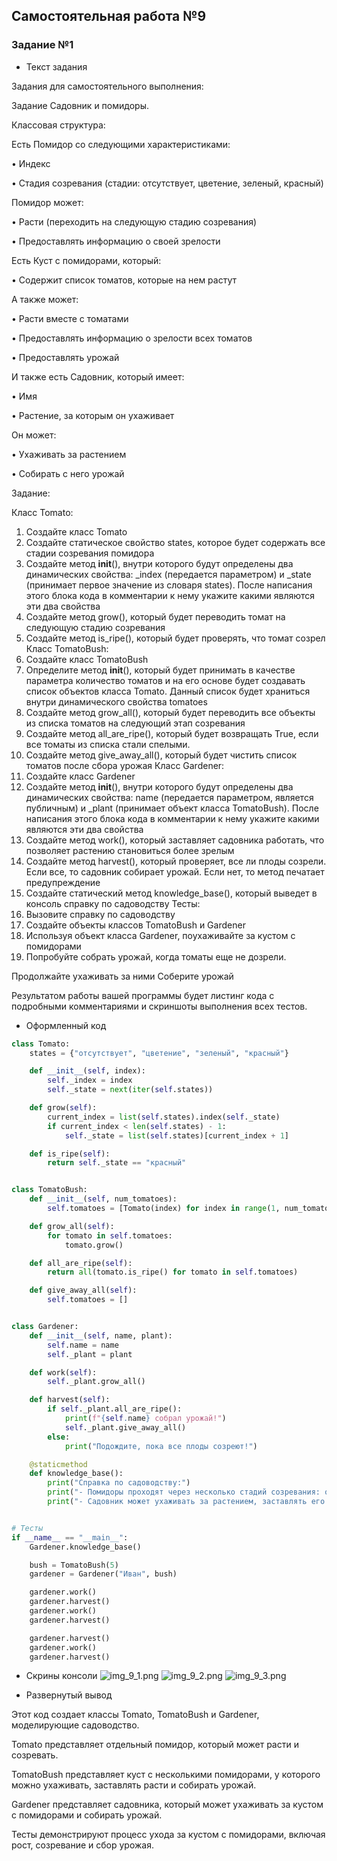 ## Самостоятельная работа №9

### Задание №1
- Текст задания

Задания для самостоятельного выполнения:

Задание Садовник и помидоры.

Классовая структура:

Есть Помидор со следующими характеристиками:

• Индекс

• Стадия созревания (стадии: отсутствует, цветение, зеленый, красный)

Помидор может:

• Расти (переходить на следующую стадию созревания)

• Предоставлять информацию о своей зрелости

Есть Куст с помидорами, который:

• Содержит список томатов, которые на нем растут

А также может:

• Расти вместе с томатами

• Предоставлять информацию о зрелости всех томатов

• Предоставлять урожай

И также есть Садовник, который имеет:

• Имя

• Растение, за которым он ухаживает

Он может:

• Ухаживать за растением

• Собирать с него урожай

Задание:

Класс Tomato:

1) Создайте класс Tomato
2) Создайте статическое свойство states, которое будет содержать все 
стадии созревания помидора
3) Создайте метод __init__(), внутри которого будут определены два 
динамических свойства: _index (передается параметром) и _state
(принимает первое значение из словаря states). После написания 
этого блока кода в комментарии к нему укажите какими являются 
эти два свойства
4) Создайте метод grow(), который будет переводить томат на 
следующую стадию созревания
5) Создайте метод is_ripe(), который будет проверять, что томат созрел
Класс TomatoBush:
1) Создайте класс TomatoBush
2) Определите метод __init__(), который будет принимать в качестве 
параметра количество томатов и на его основе будет создавать 
список объектов класса Tomato. Данный список будет храниться 
внутри динамического свойства tomatoes
3) Создайте метод grow_all(), который будет переводить все объекты 
из списка томатов на следующий этап созревания
4) Создайте метод all_are_ripe(), который будет возвращать True, если 
все томаты из списка стали спелыми.
5) Создайте метод give_away_all(), который будет чистить список 
томатов после сбора урожая
Класс Gardener:
1) Создайте класс Gardener
2) Создайте метод __init__(), внутри которого будут определены два 
динамических свойства: name (передается параметром, является 
публичным) и _plant (принимает объект класса TomatoBush). После 
написания этого блока кода в комментарии к нему укажите какими 
являются эти два свойства
3) Создайте метод work(), который заставляет садовника работать, что 
позволяет растению становиться более зрелым
4) Создайте метод harvest(), который проверяет, все ли плоды созрели. 
Если все, то садовник собирает урожай. Если нет, то метод печатает 
предупреждение
5) Создайте статический метод knowledge_base(), который выведет в 
консоль справку по садоводству
Тесты:
1) Вызовите справку по садоводству
2) Создайте объекты классов TomatoBush и Gardener
3) Используя объект класса Gardener, поухаживайте за кустом с 
помидорами
4) Попробуйте собрать урожай, когда томаты еще не дозрели.

Продолжайте ухаживать за ними 
Соберите урожай

Результатом работы вашей программы будет листинг кода с подробными 
комментариями и скриншоты выполнения всех тестов.

- Оформленный код

```python
class Tomato:
    states = {"отсутствует", "цветение", "зеленый", "красный"}

    def __init__(self, index):
        self._index = index
        self._state = next(iter(self.states))

    def grow(self):
        current_index = list(self.states).index(self._state)
        if current_index < len(self.states) - 1:
            self._state = list(self.states)[current_index + 1]

    def is_ripe(self):
        return self._state == "красный"


class TomatoBush:
    def __init__(self, num_tomatoes):
        self.tomatoes = [Tomato(index) for index in range(1, num_tomatoes + 1)]

    def grow_all(self):
        for tomato in self.tomatoes:
            tomato.grow()

    def all_are_ripe(self):
        return all(tomato.is_ripe() for tomato in self.tomatoes)

    def give_away_all(self):
        self.tomatoes = []


class Gardener:
    def __init__(self, name, plant):
        self.name = name
        self._plant = plant

    def work(self):
        self._plant.grow_all()

    def harvest(self):
        if self._plant.all_are_ripe():
            print(f"{self.name} собрал урожай!")
            self._plant.give_away_all()
        else:
            print("Подождите, пока все плоды созреют!")

    @staticmethod
    def knowledge_base():
        print("Справка по садоводству:")
        print("- Помидоры проходят через несколько стадий созревания: от отсутствия до красного.")
        print("- Садовник может ухаживать за растением, заставлять его расти и собирать урожай.")


# Тесты
if __name__ == "__main__":
    Gardener.knowledge_base()

    bush = TomatoBush(5)
    gardener = Gardener("Иван", bush)

    gardener.work()
    gardener.harvest()
    gardener.work()
    gardener.harvest()

    gardener.harvest()
    gardener.work()
    gardener.harvest()
```

- Скрины консоли
  ![img_9_1.png](https://github.com/xsadsenpai/py_practice/blob/lab9/pic/img_9_1.png)
  ![img_9_2.png](https://github.com/xsadsenpai/py_practice/blob/lab9/pic/img_9_2.png)
  ![img_9_3.png](https://github.com/xsadsenpai/py_practice/blob/lab9/pic/img_9_3.png)

- Развернутый вывод

Этот код создает классы Tomato, TomatoBush и Gardener, моделирующие садоводство.

Tomato представляет отдельный помидор, который может расти и созревать.

TomatoBush представляет куст с несколькими помидорами, у которого можно ухаживать, заставлять расти и собирать урожай.

Gardener представляет садовника, который может ухаживать за кустом с помидорами и собирать урожай.

Тесты демонстрируют процесс ухода за кустом с помидорами, включая рост, созревание и сбор урожая.

